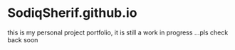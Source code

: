 # SodiqSherif.github.io
this is my personal project portfolio, it is still a work in progress ...pls check back soon
